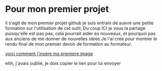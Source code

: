 # Pour mon premier projet
il s'agit de mon premier projet github
je suis entrain de suivre une petite formation sur l'utilisation de cet outil, Du coup ICI je vous la partage
puisqu'elle est pas  pas, cela pourrait aider es nouveaux, et pourquoi pas aux anciens de me donner de nouvelles idées 
Je l'ai crée pour montrer le rendu final de mon premier devoir de formation au formateur.

[voici comment j'insère ma premiere image](https://share.google/images/LEs4RVUENKwcyfQYe)

ehh, j'avais oublié, je dois copier le lien pour lui envoyer
